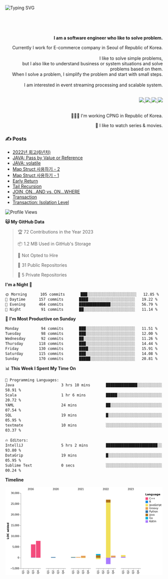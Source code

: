 ![Typing SVG](https://readme-typing-svg.herokuapp.com/?lines=Hello,+I'm+Changkwon+😎&height=150&width=1024&size=40&color=458588&background=282828&center=true&vCenter=true&multiline=false&duration=2000&pause=0)

<div align=right>
  <br/>
  <br/>  
  <br/>
  
  **I am a software engineer who like to solve problem.**<br/>
  
  Currently I work for E-commerce company in Seoul of Republic of Korea.<br/>
  <br/>
  I like to solve simple problems,<br/>
  but I also like to understand business or system situations and solve problems based on them.<br/>
  When I solve a problem, I simplify the problem and start with small steps.<br/>
  <br/>
  I am interested in event streaming processing and scalable system.<br/>
  <br/>
  
  <a href="https://about.spearkkk.dev/" target="_blank">
    <img src="https://img.shields.io/badge/website-305D61.svg?&style=for-the-badge&logo=About.me&logoColor=ffffff&labelColor=305D61&logoWidth=20"/>
  </a>
  <a href="https://www.linkedin.com/in/changkwon-jeong-754376135/" target="_blank">
    <img src="https://img.shields.io/badge/LinkedIn-305D61.svg?&style=for-the-badge&logo=linkedin&logoColor=ffffff&labelColor=305D61&logoWidth=20"/>
  </a>
  <a href="https://about.spearkkk.dev/resume/" target="_blank">
    <img src="https://img.shields.io/badge/resume-305D61.svg?&style=for-the-badge&logo=ReadtheDocs&logoColor=ffffff&labelColor=305D61&logoWidth=20"/>
  </a>
  <a href="https://spearkkk.dev/" target="_blank">
    <img src="https://img.shields.io/badge/blog-305D61.svg?&style=for-the-badge&logo=ReadtheDocs&logoColor=ffffff&labelColor=305D61&logoWidth=20"/>
  </a>
  
  <br/>
  <br/>
  
  👨🏼‍💻 I'm working CPNG in Republic of Korea.
  <br/>
  
  🍿 I like to watch series & movies.
  <br/>

</div>
  
<div align=left>
  
  <div>
    
  ### ✍️ Posts
    
  </div>
  
  <!-- BLOGPOSTS:START -->
- [2022년 회고(6년차)](https://spearkkk.dev/6년차-회고)
- [JAVA: Pass by Value or Reference](https://spearkkk.dev/java-pass-by-value-or-reference)
- [JAVA: volatile](https://spearkkk.dev/java-volatile)
- [Map Struct 사용하기 - 2](https://spearkkk.dev/map-struct-2)
- [Map Struct 사용하기 - 1](https://spearkkk.dev/map-struct-1)
- [Early Return](https://spearkkk.dev/early-return)
- [Tail Recursion](https://spearkkk.dev/tail-recursion)
- [JOIN, ON...AND vs. ON...WHERE](https://spearkkk.dev/join-on-and-on-where)
- [Transaction](https://spearkkk.dev/transaction)
- [Transaction: Isolation Level](https://spearkkk.dev/transaction-isolation-level)
<!-- BLOGPOSTS:END -->

  
<!--START_SECTION:waka-->
![Profile Views](http://img.shields.io/badge/Profile%20Views-0-blue)

**🐱 My GitHub Data** 

> 🏆 72 Contributions in the Year 2023
 > 
> 📦 1.2 MB Used in GitHub's Storage 
 > 
> 🚫 Not Opted to Hire
 > 
> 📜 31 Public Repositories 
 > 
> 🔑 5 Private Repositories  
 > 
**I'm a Night 🦉** 

```text
🌞 Morning      105 commits       ███░░░░░░░░░░░░░░░░░░░░░░   12.85 % 
🌆 Daytime      157 commits       ████░░░░░░░░░░░░░░░░░░░░░   19.22 % 
🌃 Evening      464 commits       ██████████████░░░░░░░░░░░   56.79 % 
🌙 Night         91 commits       ██░░░░░░░░░░░░░░░░░░░░░░░   11.14 % 

```
📅 **I'm Most Productive on Sunday** 

```text
Monday          94 commits       ███░░░░░░░░░░░░░░░░░░░░░░   11.51 % 
Tuesday         98 commits       ███░░░░░░░░░░░░░░░░░░░░░░   12.00 % 
Wednesday       92 commits       ██░░░░░░░░░░░░░░░░░░░░░░░   11.26 % 
Thursday       118 commits       ███░░░░░░░░░░░░░░░░░░░░░░   14.44 % 
Friday         130 commits       ████░░░░░░░░░░░░░░░░░░░░░   15.91 % 
Saturday       115 commits       ███░░░░░░░░░░░░░░░░░░░░░░   14.08 % 
Sunday         170 commits       █████░░░░░░░░░░░░░░░░░░░░   20.81 % 

```


📊 **This Week I Spent My Time On** 

```text
💬 Programming Languages: 
Java                     3 hrs 10 mins       ██████████████░░░░░░░░░░░   58.91 % 
Scala                    1 hr 6 mins         █████░░░░░░░░░░░░░░░░░░░░   20.72 % 
YAML                     24 mins             ██░░░░░░░░░░░░░░░░░░░░░░░   07.54 % 
SQL                      19 mins             █░░░░░░░░░░░░░░░░░░░░░░░░   05.95 % 
textmate                 10 mins             ░░░░░░░░░░░░░░░░░░░░░░░░░   03.37 % 

🔥 Editors: 
IntelliJ                 5 hrs 2 mins        ███████████████████████░░   93.80 % 
DataGrip                 19 mins             █░░░░░░░░░░░░░░░░░░░░░░░░   05.95 % 
Sublime Text             0 secs              ░░░░░░░░░░░░░░░░░░░░░░░░░   00.24 % 

```

**Timeline**

![Chart not found](https://raw.githubusercontent.com/spearkkk/spearkkk/main/charts/bar_graph.png) 


<!--END_SECTION:waka-->
</div>

